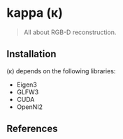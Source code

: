 # kappa (κ)

> All about RGB-D reconstruction.

## Installation

(κ) depends on the following libraries:

* Eigen3
* GLFW3
* CUDA
* OpenNI2

## References
